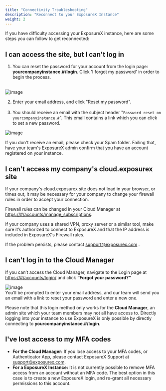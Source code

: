 ```yaml
---
title: "Connectivity Troubleshooting"
description: "Reconnect to your ExposureX Instance"
weight: 2
---
```


If you have difficulty accessing your ExposureX instance, here are some steps you can follow to get reconnected:

## I can access the site, but I can't log in

1. You can reset the password for your account from the login page: **yourcompanyinstance.#/login**. Click 'I forgot my password' in order to begin the process.  
​

![image](images/Connectivity_Troubleshooting.png)

2. Enter your email address, and click "Reset my password".  
​
3. You should receive an email with the subject header "`Password reset on yourcompanyinstance.#`". This email contains a link which you can click to set a new password.  
  

![image](images/Connectivity_Troubleshooting_2.png)

If you don't receive an email, please check your Spam folder. Failing that, have your team's ExposureX admin confirm that you have an account registered on your instance.  



## I can't access my company's cloud.exposurex site

If your company's cloud.exposurex site does not load in your browser, or times out, it may be necessary for your company to change your firewall rules in order to accept your connection.

Firewall rules can be changed in your Cloud Manager at <https://#/accounts/manage_subscriptions>.

If your company uses a shared VPN, proxy server or a similar tool, make sure it’s authorized to connect to ExposureX and that the IP address is included in ExposureX's Firewall rules.

If the problem persists, please contact [support@exposurex.com](mailto:support@exposurex.com) .



## I can't log in to the Cloud Manager

If you can’t access the Cloud Manager, navigate to the Login page at <https://#/accounts/login/> and click **“Forgot your password?”**


![image](images/Connectivity_Troubleshooting_3.png)  
You’ll be prompted to enter your email address, and our team will send you an email with a link to reset your password and enter a new one. 

Please note that this login method only works for the **Cloud Manager**, an admin site which your team members may not all have access to. Directly logging into your instance to use ExposureX is only possible by directly connecting to **yourcompanyinstance.#/login**.



## I've lost access to my MFA codes

* **For the Cloud Manager:** If you lose access to your MFA codes, or Authenticator App, please contact ExposureX Support at [support@exposurex.com](mailto:support@exposurex.com).
* **For a ExposureX Instance:** It is not currently possible to remove MFA access from an account without an MFA code. The best option in this case is to create a new ExposureX login, and re\-grant all necessary permissions to this account.

